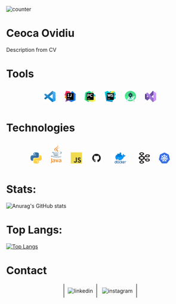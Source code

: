 ![counter](https://[YourEndpoint].m.pipedream.net)

# Ceoca Ovidiu

Description from CV 

# Tools

<center>
    <img src="images/vscode.png" alt="vscode" style="width:30px;height:30px; padding:10px" href="https://code.visualstudio.com/">
    <img src="images/intellij.png" alt="intellij" style="width:30px;height:30px; padding:10px" href="https://www.jetbrains.com/idea/">
    <img src="images/pycharm.png" alt="pycharm" style="width:30px;height:30px; padding:10px" href="https://www.jetbrains.com/pycharm/">
    <img src="images/webstorm.png" alt="webstorm" style="width:30px;height:30px; padding:10px" href="https://www.jetbrains.com/webstorm/">
    <img src="images/androidstudio.png" alt="webstorm" style="width:30px;height:30px; padding:10px" href="https://developer.android.com/studio?gclid=EAIaIQobChMI6ozkjdGW-QIViL7tCh1_yQ8SEAAYASAAEgICtfD_BwE&gclsrc=aw.ds">
    <img src="images/visualstudio.png" alt="webstorm" style="width:30px;height:30px; padding:10px" href="https://visualstudio.microsoft.com/">
</center>

# Technologies

<center>
    <img src="images/python.png" alt="python" style="width:30px;height:30px; padding:10px" href="https://www.python.org/">
    <img src="images/java.png" alt="java" style="width:30px;height:50px; padding:10px" href="https://www.java.com/en/">
    <img src="images/javascript.png" alt="javascript" style="width:30px;height:30px; padding:10px">
    <img src="images/git.png" alt="git" style="width:30px;height:30px; padding:10px">
    <img src="images/docker.png" alt="docker" style="width:50px;height:30px; padding:10px">
    <img src="images/kafka.png" alt="kafka" style="width:30px;height:30px; padding:10px">
    <img src="images/kubernetes.png" alt="kubernetes" style="width:30px;height:30px; padding:10px">
</center>

# Stats:

![Anurag's GitHub stats](https://github-readme-stats.vercel.app/api?username=ceoca-ovidiu&show_icons=true)

# Top Langs:

[![Top Langs](https://github-readme-stats.vercel.app/api/top-langs/?username=ceoca-ovidiu)](https://github.com/anuraghazra/github-readme-stats)

# Contact

<center>
    <img src="linkedin.png" alt="linkedin" style="width:30px;height:30px; padding:10px; border-right:1px solid #000; border-left: 1px solid #000" href="">
    <img src="instagram.png" alt="instagram" style="width:30px;height:30px; padding:10px; border-right:1px solid #000" href="">
</center>